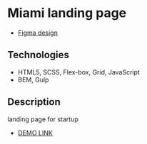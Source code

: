 # Miami landing page

- [Figma design](https://www.figma.com/file/nHz8bflIwJaWP3P99vKTH5/miami_home_new?node-id=16033%3A3)

## Technologies
- HTML5, SCSS, Flex-box, Grid, JavaScript
- BEM, Gulp

## Description
landing page for startup
- [DEMO LINK](https://herkoss.github.io/layout_miami/)
